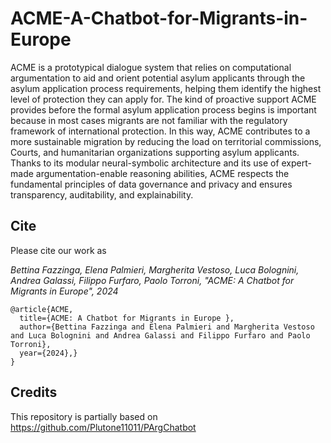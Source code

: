 # ACME-A-Chatbot-for-Migrants-in-Europe

ACME is a prototypical dialogue system that relies on computational argumentation to aid and orient potential asylum applicants through the asylum application process requirements, helping them identify the highest level of protection they can apply for. The kind of proactive support ACME provides before the formal asylum application process begins is important because in most cases migrants are not familiar with the regulatory framework of international protection. In this way, ACME contributes to a more sustainable migration by reducing the load on territorial commissions, Courts, and humanitarian organizations supporting asylum applicants. Thanks to its modular neural-symbolic architecture and its use of expert-made argumentation-enable reasoning abilities, ACME respects the fundamental principles of data governance and privacy and ensures transparency, auditability, and explainability.

## Cite

Please cite our work as

*Bettina Fazzinga, Elena Palmieri, Margherita Vestoso, Luca Bolognini, Andrea Galassi, Filippo Furfaro, Paolo Torroni, "ACME: A Chatbot for Migrants in Europe", 2024*

```
@article{ACME,
  title={ACME: A Chatbot for Migrants in Europe },
  author={Bettina Fazzinga and Elena Palmieri and Margherita Vestoso and Luca Bolognini and Andrea Galassi and Filippo Furfaro and Paolo Torroni},
  year={2024},}
}
```


## Credits

This repository is partially based on https://github.com/Plutone11011/PArgChatbot
